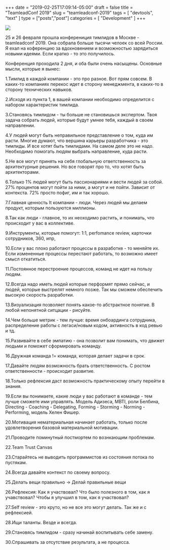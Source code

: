 +++
date = "2019-02-25T17:09:14-05:00"
draft = false
title = "TeamleadConf 2019"
slug = "teamleadconf-2019"
tags = [ "devtools", "text" ]
type = ["posts","post"]
categories = [
    "Development"
]
+++

![](/images/teamleadconf/teamleadconf.jpg)

25 и 26 февраля прошла конферениция тимлидов в Москве - teamleadconf 2019. Она собрала больше тысячи челоек со всей России. Я ехал на коференцию за вдохновением и возможностью зарядиться новыми идеями.
Если кратко - то это получилось.

Конференция проходила 2 дня, и оба были очень насыщены. Основные мысли, которые я вынес:

1.Тимлид в каждой компании - это про разное. Вот прям совсем. В каких-то компаниях перекос идет в сторону менеджмента, в каких-то в сторону технических навыков.

2.Исходя из пункта 1, в вашей компании необходимо определится с набором характеристик тимлида.

3.Становясь тимлидом - ты больше не становишься экспертом. Твоя задача собрать людей, которые будут умнее тебя, каждый в своем направлении.

4.У людей могут быть неправильное представление о том, куда им расти. Многие думают, что вершина карьеры разработчика - это тимлиды. И все хотят быть тимлидами. На самом деле это не надо. Необходимо помогать людям выбрать направление, куда расти.

5.Не все могут принять на себя глобальную ответственность за архитектурные решения. Но все говорят про то, что хотят быть архитекторами.

6.Только 1% людей могут быть пассионариями и вести людей за собой. 27% процентов могут пойти за ними, а могут и не пойти. Зависит от контекста. 72% просто пофиг, им и так хорошо.

7.Главная ценность It компании - люди. Через людей мы делаем продукт, которым пользуются миллионы.

8.Так как люди - главное, то их неоходимо растить, и понимать, что происходит у вас в коллективе.

9.Инструменты, которые помогут: 1:1, perfomance review, карточки сотрудников, 360, ипр, 

10.Если у вас плохо работают процессы в разработке - то меняйте их. Если измененные процессы перестают работать, то возможно имеет смысл откатиться.

11.Постоянное перестроение процессов, команд не идет на пользу людям. 

12.Всегда надо иметь людей которые перформят прямо сейчас, и людей, которые выстрелят немного позже. Так мы сможем обеспечить высокую скорость разработки.

13.Визуализация позволяет понять какое-то абстрактное понятие. В любой непонятной ситцации - рисуйте.

14.Чем больше метрик - тем лучше: время онбоардинга сотрудника, распределение работы с легаси/новым кодом, активность в код ревью и тд.

15.Развивайте в себе эмпатию - она позволит вам понимать, что движет людьми и поможет сформировать команду.

16.Дружная команда != команда, которая делает задачи в срок.

17.Давайте людям возможность брать ответственность. С ростом ответственности - происходит развитие.

18.Только рефлексия даст возможность практическому опыту перейти в знания.

19.Если вы понимаете, какие люди у вас работают в команде - тем лучше сможете ими управлять. Модель Адизеса, MBTI, роли Белбина, Directing - Coaching - Delegating, Forming - Storming - Norming - Performing, модель Хелен Фишер.

20.Мотивация нематериальная начинает работать, только после удовлетворения базовой материальной мотивации.

21.Проводите поминутный постмортем по вознкающим проблемам.

22.Team Trust Canvas

23.Старайтесь не выводить программистов из состояния потока по пустякам. 

24.Всегда давайте контекст по своему вопросу. 

25.Делать вещи правильно -> Делай правильные вещи

26.Рефлексия: Как я участвовал? Что было полезного в том, как я учавствовал? Чтобы я улучшил в том, как я участвовал?

27.Self review - это круто, но не все это могут делать. Так же и с рефлексией.

28.Ищи таланты. Везде и всегда.

29.Становясь тимлидом - сразу начинай воспитывать себе замену.

30.Спрашивать за отсутствие результата, а не процесса.



